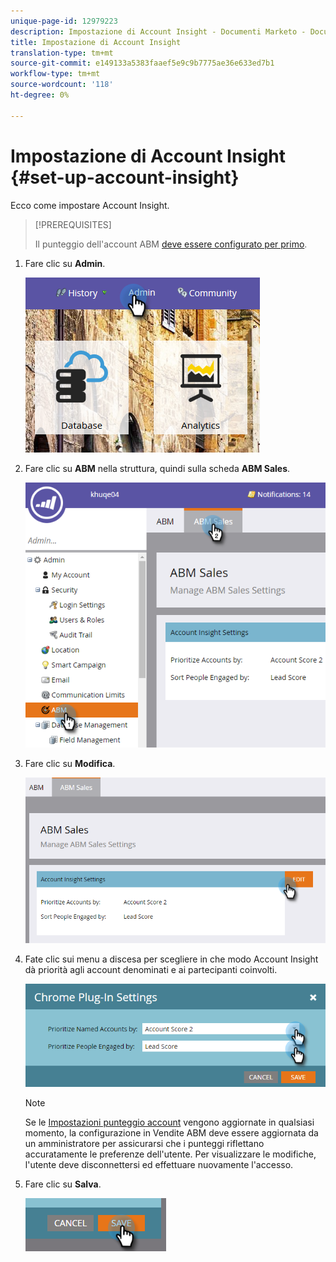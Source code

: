 ```yaml
---
unique-page-id: 12979223
description: Impostazione di Account Insight - Documenti Marketo - Documentazione del prodotto
title: Impostazione di Account Insight
translation-type: tm+mt
source-git-commit: e149133a5383faaef5e9c9b7775ae36e633ed7b1
workflow-type: tm+mt
source-wordcount: '118'
ht-degree: 0%

---
```



# Impostazione di Account Insight {#set-up-account-insight}

Ecco come impostare Account Insight.

>[!PREREQUISITES]
>
>Il punteggio dell&#39;account ABM [deve essere configurato per primo](http://docs.marketo.com/display/DOCS/Account+Score).

1. Fare clic su **Admin**.

   ![](assets/admin-1.png)

1. Fare clic su **ABM** nella struttura, quindi sulla scheda **ABM Sales**.

   ![](assets/two-5.png)

1. Fare clic su **Modifica**.

   ![](assets/three-4.png)

1. Fate clic sui menu a discesa per scegliere in che modo Account Insight dà priorità agli account denominati e ai partecipanti coinvolti.

   ![](assets/four-4.png)

   >[!NOTE]
   >
   >Se le [Impostazioni punteggio account](http://docs.marketo.com/display/DOCS/Account+Score) vengono aggiornate in qualsiasi momento, la configurazione in Vendite ABM deve essere aggiornata da un amministratore per assicurarsi che i punteggi riflettano accuratamente le preferenze dell&#39;utente. Per visualizzare le modifiche, l&#39;utente deve disconnettersi ed effettuare nuovamente l&#39;accesso.

1. Fare clic su **Salva**.

   ![](assets/five-4.png)

